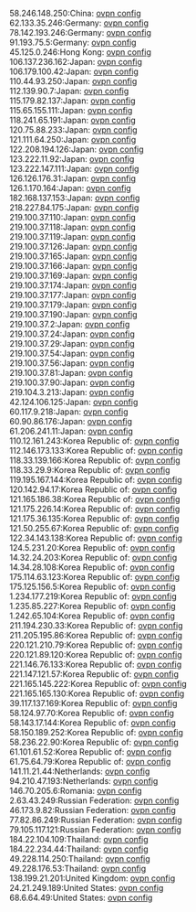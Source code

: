 58.246.148.250:China: [ovpn config](vpn/58_246_148_250.ovpn)  
62.133.35.246:Germany: [ovpn config](vpn/62_133_35_246.ovpn)  
78.142.193.246:Germany: [ovpn config](vpn/78_142_193_246.ovpn)  
91.193.75.5:Germany: [ovpn config](vpn/91_193_75_5.ovpn)  
45.125.0.246:Hong Kong: [ovpn config](vpn/45_125_0_246.ovpn)  
106.137.236.162:Japan: [ovpn config](vpn/106_137_236_162.ovpn)  
106.179.100.42:Japan: [ovpn config](vpn/106_179_100_42.ovpn)  
110.44.93.250:Japan: [ovpn config](vpn/110_44_93_250.ovpn)  
112.139.90.7:Japan: [ovpn config](vpn/112_139_90_7.ovpn)  
115.179.82.137:Japan: [ovpn config](vpn/115_179_82_137.ovpn)  
115.65.155.111:Japan: [ovpn config](vpn/115_65_155_111.ovpn)  
118.241.65.191:Japan: [ovpn config](vpn/118_241_65_191.ovpn)  
120.75.88.233:Japan: [ovpn config](vpn/120_75_88_233.ovpn)  
121.111.64.250:Japan: [ovpn config](vpn/121_111_64_250.ovpn)  
122.208.194.126:Japan: [ovpn config](vpn/122_208_194_126.ovpn)  
123.222.11.92:Japan: [ovpn config](vpn/123_222_11_92.ovpn)  
123.222.147.111:Japan: [ovpn config](vpn/123_222_147_111.ovpn)  
126.126.176.31:Japan: [ovpn config](vpn/126_126_176_31.ovpn)  
126.1.170.164:Japan: [ovpn config](vpn/126_1_170_164.ovpn)  
182.168.137.153:Japan: [ovpn config](vpn/182_168_137_153.ovpn)  
218.227.84.175:Japan: [ovpn config](vpn/218_227_84_175.ovpn)  
219.100.37.110:Japan: [ovpn config](vpn/219_100_37_110.ovpn)  
219.100.37.118:Japan: [ovpn config](vpn/219_100_37_118.ovpn)  
219.100.37.119:Japan: [ovpn config](vpn/219_100_37_119.ovpn)  
219.100.37.126:Japan: [ovpn config](vpn/219_100_37_126.ovpn)  
219.100.37.165:Japan: [ovpn config](vpn/219_100_37_165.ovpn)  
219.100.37.166:Japan: [ovpn config](vpn/219_100_37_166.ovpn)  
219.100.37.169:Japan: [ovpn config](vpn/219_100_37_169.ovpn)  
219.100.37.174:Japan: [ovpn config](vpn/219_100_37_174.ovpn)  
219.100.37.177:Japan: [ovpn config](vpn/219_100_37_177.ovpn)  
219.100.37.179:Japan: [ovpn config](vpn/219_100_37_179.ovpn)  
219.100.37.190:Japan: [ovpn config](vpn/219_100_37_190.ovpn)  
219.100.37.2:Japan: [ovpn config](vpn/219_100_37_2.ovpn)  
219.100.37.24:Japan: [ovpn config](vpn/219_100_37_24.ovpn)  
219.100.37.29:Japan: [ovpn config](vpn/219_100_37_29.ovpn)  
219.100.37.54:Japan: [ovpn config](vpn/219_100_37_54.ovpn)  
219.100.37.56:Japan: [ovpn config](vpn/219_100_37_56.ovpn)  
219.100.37.81:Japan: [ovpn config](vpn/219_100_37_81.ovpn)  
219.100.37.90:Japan: [ovpn config](vpn/219_100_37_90.ovpn)  
219.104.3.213:Japan: [ovpn config](vpn/219_104_3_213.ovpn)  
42.124.106.125:Japan: [ovpn config](vpn/42_124_106_125.ovpn)  
60.117.9.218:Japan: [ovpn config](vpn/60_117_9_218.ovpn)  
60.90.86.176:Japan: [ovpn config](vpn/60_90_86_176.ovpn)  
61.206.241.11:Japan: [ovpn config](vpn/61_206_241_11.ovpn)  
110.12.161.243:Korea Republic of: [ovpn config](vpn/110_12_161_243.ovpn)  
112.146.173.133:Korea Republic of: [ovpn config](vpn/112_146_173_133.ovpn)  
118.33.139.166:Korea Republic of: [ovpn config](vpn/118_33_139_166.ovpn)  
118.33.29.9:Korea Republic of: [ovpn config](vpn/118_33_29_9.ovpn)  
119.195.167.144:Korea Republic of: [ovpn config](vpn/119_195_167_144.ovpn)  
120.142.94.17:Korea Republic of: [ovpn config](vpn/120_142_94_17.ovpn)  
121.165.186.38:Korea Republic of: [ovpn config](vpn/121_165_186_38.ovpn)  
121.175.226.14:Korea Republic of: [ovpn config](vpn/121_175_226_14.ovpn)  
121.175.36.135:Korea Republic of: [ovpn config](vpn/121_175_36_135.ovpn)  
121.50.255.67:Korea Republic of: [ovpn config](vpn/121_50_255_67.ovpn)  
122.34.143.138:Korea Republic of: [ovpn config](vpn/122_34_143_138.ovpn)  
124.5.231.20:Korea Republic of: [ovpn config](vpn/124_5_231_20.ovpn)  
14.32.24.203:Korea Republic of: [ovpn config](vpn/14_32_24_203.ovpn)  
14.34.28.108:Korea Republic of: [ovpn config](vpn/14_34_28_108.ovpn)  
175.114.63.123:Korea Republic of: [ovpn config](vpn/175_114_63_123.ovpn)  
175.125.156.5:Korea Republic of: [ovpn config](vpn/175_125_156_5.ovpn)  
1.234.177.219:Korea Republic of: [ovpn config](vpn/1_234_177_219.ovpn)  
1.235.85.227:Korea Republic of: [ovpn config](vpn/1_235_85_227.ovpn)  
1.242.65.104:Korea Republic of: [ovpn config](vpn/1_242_65_104.ovpn)  
211.194.230.33:Korea Republic of: [ovpn config](vpn/211_194_230_33.ovpn)  
211.205.195.86:Korea Republic of: [ovpn config](vpn/211_205_195_86.ovpn)  
220.121.210.79:Korea Republic of: [ovpn config](vpn/220_121_210_79.ovpn)  
220.121.89.120:Korea Republic of: [ovpn config](vpn/220_121_89_120.ovpn)  
221.146.76.133:Korea Republic of: [ovpn config](vpn/221_146_76_133.ovpn)  
221.147.121.57:Korea Republic of: [ovpn config](vpn/221_147_121_57.ovpn)  
221.165.145.222:Korea Republic of: [ovpn config](vpn/221_165_145_222.ovpn)  
221.165.165.130:Korea Republic of: [ovpn config](vpn/221_165_165_130.ovpn)  
39.117.137.169:Korea Republic of: [ovpn config](vpn/39_117_137_169.ovpn)  
58.124.97.70:Korea Republic of: [ovpn config](vpn/58_124_97_70.ovpn)  
58.143.17.144:Korea Republic of: [ovpn config](vpn/58_143_17_144.ovpn)  
58.150.189.252:Korea Republic of: [ovpn config](vpn/58_150_189_252.ovpn)  
58.236.22.90:Korea Republic of: [ovpn config](vpn/58_236_22_90.ovpn)  
61.101.61.52:Korea Republic of: [ovpn config](vpn/61_101_61_52.ovpn)  
61.75.64.79:Korea Republic of: [ovpn config](vpn/61_75_64_79.ovpn)  
141.11.21.44:Netherlands: [ovpn config](vpn/141_11_21_44.ovpn)  
94.210.47.193:Netherlands: [ovpn config](vpn/94_210_47_193.ovpn)  
146.70.205.6:Romania: [ovpn config](vpn/146_70_205_6.ovpn)  
2.63.43.249:Russian Federation: [ovpn config](vpn/2_63_43_249.ovpn)  
46.173.9.82:Russian Federation: [ovpn config](vpn/46_173_9_82.ovpn)  
77.82.86.249:Russian Federation: [ovpn config](vpn/77_82_86_249.ovpn)  
79.105.117.121:Russian Federation: [ovpn config](vpn/79_105_117_121.ovpn)  
184.22.104.109:Thailand: [ovpn config](vpn/184_22_104_109.ovpn)  
184.22.234.44:Thailand: [ovpn config](vpn/184_22_234_44.ovpn)  
49.228.114.250:Thailand: [ovpn config](vpn/49_228_114_250.ovpn)  
49.228.176.53:Thailand: [ovpn config](vpn/49_228_176_53.ovpn)  
138.199.21.201:United Kingdom: [ovpn config](vpn/138_199_21_201.ovpn)  
24.21.249.189:United States: [ovpn config](vpn/24_21_249_189.ovpn)  
68.6.64.49:United States: [ovpn config](vpn/68_6_64_49.ovpn)  
